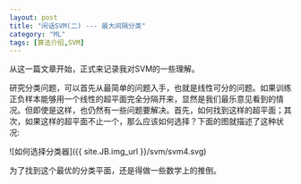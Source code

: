 ```yaml
---
layout: post
title: "闲话SVM(二) --- 最大间隔分类"
category: "ML"
tags: [算法介绍,SVM]
---
```


从这一篇文章开始，正式来记录我对SVM的一些理解。

研究分类问题，可以首先从最简单的问题入手，也就是线性可分的问题。如果训练正负样本能够用一个线性的超平面完全分隔开来，显然是我们最乐意见看到的情况。但即使是这样，也仍然有一些问题要解决。首先，如何找到这样的超平面；其次，如果这样的超平面不止一个，那么应该如何选择？下面的图就描述了这种状况:
<!--more-->
![如何选择分类器]({{ site.JB.img_url }}/svm/svm4.svg)

为了找到这个最优的分类平面，还是得做一些数学上的推倒。

